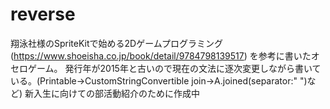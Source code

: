 # reverse
翔泳社様のSpriteKitで始める2Dゲームプログラミング(https://www.shoeisha.co.jp/book/detail/9784798139517) を参考に書いたオセロゲーム。
発行年が2015年と古いので現在の文法に逐次変更しながら書いている。(Printable→CustomStringConvertible join→A.joined(separator:" ")など)
新入生に向けての部活動紹介のために作成中
